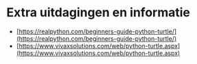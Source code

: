 # Extra uitdagingen en informatie

- [https://realpython.com/beginners-guide-python-turtle/](https://realpython.com/beginners-guide-python-turtle/)
- [https://www.vivaxsolutions.com/web/python-turtle.aspx](https://www.vivaxsolutions.com/web/python-turtle.aspx)